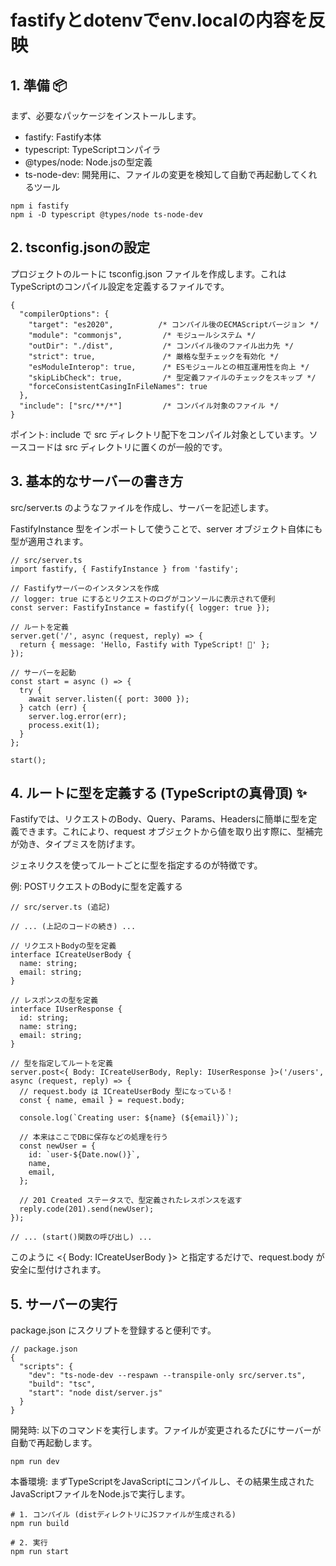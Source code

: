 # fastifyとdotenvでenv.localの内容を反映

## 1. 準備 📦
まず、必要なパッケージをインストールします。

- fastify: Fastify本体
- typescript: TypeScriptコンパイラ
- @types/node: Node.jsの型定義
- ts-node-dev: 開発用に、ファイルの変更を検知して自動で再起動してくれるツール

```
npm i fastify
npm i -D typescript @types/node ts-node-dev
```

## 2. tsconfig.jsonの設定
プロジェクトのルートに tsconfig.json ファイルを作成します。これはTypeScriptのコンパイル設定を定義するファイルです。

```
{
  "compilerOptions": {
    "target": "es2020",          /* コンパイル後のECMAScriptバージョン */
    "module": "commonjs",         /* モジュールシステム */
    "outDir": "./dist",           /* コンパイル後のファイル出力先 */
    "strict": true,               /* 厳格な型チェックを有効化 */
    "esModuleInterop": true,      /* ESモジュールとの相互運用性を向上 */
    "skipLibCheck": true,         /* 型定義ファイルのチェックをスキップ */
    "forceConsistentCasingInFileNames": true
  },
  "include": ["src/**/*"]         /* コンパイル対象のファイル */
}
```

ポイント: include で src ディレクトリ配下をコンパイル対象としています。ソースコードは src ディレクトリに置くのが一般的です。

## 3. 基本的なサーバーの書き方
src/server.ts のようなファイルを作成し、サーバーを記述します。

FastifyInstance 型をインポートして使うことで、server オブジェクト自体にも型が適用されます。

```
// src/server.ts
import fastify, { FastifyInstance } from 'fastify';

// Fastifyサーバーのインスタンスを作成
// logger: true にするとリクエストのログがコンソールに表示されて便利
const server: FastifyInstance = fastify({ logger: true });

// ルートを定義
server.get('/', async (request, reply) => {
  return { message: 'Hello, Fastify with TypeScript! 👋' };
});

// サーバーを起動
const start = async () => {
  try {
    await server.listen({ port: 3000 });
  } catch (err) {
    server.log.error(err);
    process.exit(1);
  }
};

start();
```

## 4. ルートに型を定義する (TypeScriptの真骨頂) ✨
Fastifyでは、リクエストのBody、Query、Params、Headersに簡単に型を定義できます。これにより、request オブジェクトから値を取り出す際に、型補完が効き、タイプミスを防げます。

ジェネリクスを使ってルートごとに型を指定するのが特徴です。

例: POSTリクエストのBodyに型を定義する
```
// src/server.ts (追記)

// ... (上記のコードの続き) ...

// リクエストBodyの型を定義
interface ICreateUserBody {
  name: string;
  email: string;
}

// レスポンスの型を定義
interface IUserResponse {
  id: string;
  name: string;
  email: string;
}

// 型を指定してルートを定義
server.post<{ Body: ICreateUserBody, Reply: IUserResponse }>('/users', async (request, reply) => {
  // request.body は ICreateUserBody 型になっている！
  const { name, email } = request.body;

  console.log(`Creating user: ${name} (${email})`);

  // 本来はここでDBに保存などの処理を行う
  const newUser = {
    id: `user-${Date.now()}`,
    name,
    email,
  };
  
  // 201 Created ステータスで、型定義されたレスポンスを返す
  reply.code(201).send(newUser);
});

// ... (start()関数の呼び出し) ...
```

このように <{ Body: ICreateUserBody }> と指定するだけで、request.body が安全に型付けされます。

## 5. サーバーの実行
package.json にスクリプトを登録すると便利です。

```
// package.json
{
  "scripts": {
    "dev": "ts-node-dev --respawn --transpile-only src/server.ts",
    "build": "tsc",
    "start": "node dist/server.js"
  }
}
```

開発時: 以下のコマンドを実行します。ファイルが変更されるたびにサーバーが自動で再起動します。

```
npm run dev
```

本番環境: まずTypeScriptをJavaScriptにコンパイルし、その結果生成されたJavaScriptファイルをNode.jsで実行します。

```
# 1. コンパイル (distディレクトリにJSファイルが生成される)
npm run build

# 2. 実行
npm run start
```


